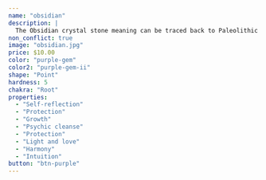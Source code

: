 ```yaml
---
name: "obsidian"
description: |
  The Obsidian crystal stone meaning can be traced back to Paleolithic times where it was used to make arrowheads and other tools. Cherished for its deep, glossy sheen, Obsidian is often called volcanic glass because it is formed from molten lava that has cooled very quickly. During prehistoric times, the Obsidian crystal wasn't just a stylish way to accessorize a loincloth. This warrior stone also protected our Paleo-Indian ancestors from marauding invaders and the perils of hunting.
non_conflict: true
image: "obsidian.jpg"
price: $10.00
color: "purple-gem"
color2: "purple-gem-ii"
shape: "Point"
hardness: 5
chakra: "Root"
properties:
  - "Self-reflection"
  - "Protection"
  - "Growth"
  - "Psychic cleanse"
  - "Protection"
  - "Light and love"
  - "Harmony"
  - "Intuition"
button: "btn-purple"
---
```

